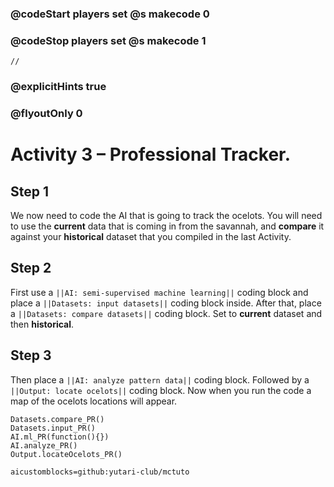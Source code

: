 ### @codeStart players set @s makecode 0
### @codeStop players set @s makecode 1

```template
//
```

### @explicitHints true
### @flyoutOnly 0

# Activity 3 – Professional Tracker.

## Step 1
We now need to code the AI that is going to track the ocelots. 
You will need to use the **current** data that is coming in from the savannah, 
and **compare** it against your **historical** dataset that you compiled in the last Activity.

## Step 2
First use a `||AI: semi-supervised machine learning||` coding block and place a `||Datasets: input datasets||` coding block inside.
After that, place a `||Datasets: compare datasets||` coding block. Set to **current** dataset and then **historical**.

## Step 3
Then place a `||AI: analyze pattern data||` coding block. Followed by a `||Output: locate ocelots||` coding block. 
Now when you run the code a map of the ocelots locations will appear.

```ghost
Datasets.compare_PR()
Datasets.input_PR()
AI.ml_PR(function(){})
AI.analyze_PR()
Output.locateOcelots_PR()
```

```package
aicustomblocks=github:yutari-club/mctuto
```